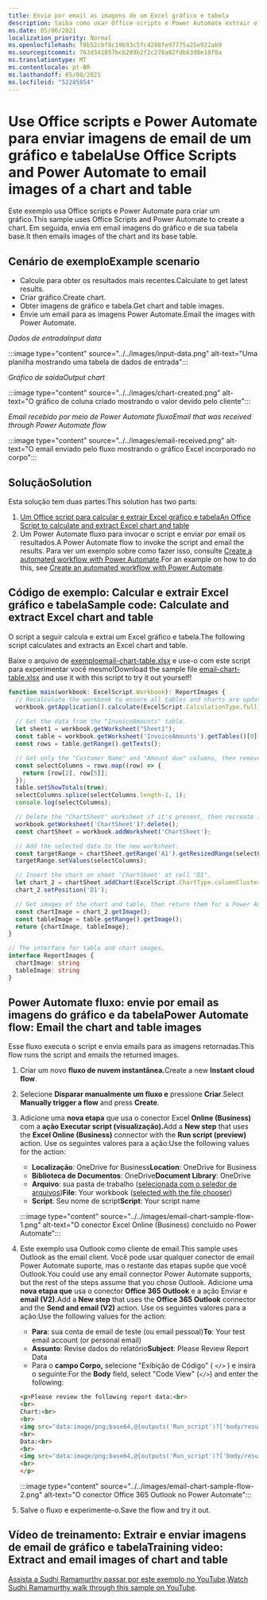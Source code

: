 ```yaml
---
title: Envie por email as imagens de um Excel gráfico e tabela
description: Saiba como usar Office scripts e Power Automate extrair e enviar por email as imagens de um gráfico Excel e tabela.
ms.date: 05/06/2021
localization_priority: Normal
ms.openlocfilehash: f8b52cbf8c19b93c5fc4288fe97775a25e922ab9
ms.sourcegitcommit: 763d341857bcb209b2f2c278a82fdb63d0e18f0a
ms.translationtype: MT
ms.contentlocale: pt-BR
ms.lasthandoff: 05/08/2021
ms.locfileid: "52285854"
---
```

# <a name="use-office-scripts-and-power-automate-to-email-images-of-a-chart-and-table"></a><span data-ttu-id="39c87-103">Use Office scripts e Power Automate para enviar imagens de email de um gráfico e tabela</span><span class="sxs-lookup"><span data-stu-id="39c87-103">Use Office Scripts and Power Automate to email images of a chart and table</span></span>

<span data-ttu-id="39c87-104">Este exemplo usa Office scripts e Power Automate para criar um gráfico.</span><span class="sxs-lookup"><span data-stu-id="39c87-104">This sample uses Office Scripts and Power Automate to create a chart.</span></span> <span data-ttu-id="39c87-105">Em seguida, envia em email imagens do gráfico e de sua tabela base.</span><span class="sxs-lookup"><span data-stu-id="39c87-105">It then emails images of the chart and its base table.</span></span>

## <a name="example-scenario"></a><span data-ttu-id="39c87-106">Cenário de exemplo</span><span class="sxs-lookup"><span data-stu-id="39c87-106">Example scenario</span></span>

* <span data-ttu-id="39c87-107">Calcule para obter os resultados mais recentes.</span><span class="sxs-lookup"><span data-stu-id="39c87-107">Calculate to get latest results.</span></span>
* <span data-ttu-id="39c87-108">Criar gráfico.</span><span class="sxs-lookup"><span data-stu-id="39c87-108">Create chart.</span></span>
* <span data-ttu-id="39c87-109">Obter imagens de gráfico e tabela.</span><span class="sxs-lookup"><span data-stu-id="39c87-109">Get chart and table images.</span></span>
* <span data-ttu-id="39c87-110">Envie um email para as imagens Power Automate.</span><span class="sxs-lookup"><span data-stu-id="39c87-110">Email the images with Power Automate.</span></span>

<span data-ttu-id="39c87-111">_Dados de entrada_</span><span class="sxs-lookup"><span data-stu-id="39c87-111">_Input data_</span></span>

:::image type="content" source="../../images/input-data.png" alt-text="Uma planilha mostrando uma tabela de dados de entrada":::

<span data-ttu-id="39c87-113">_Gráfico de saída_</span><span class="sxs-lookup"><span data-stu-id="39c87-113">_Output chart_</span></span>

:::image type="content" source="../../images/chart-created.png" alt-text="O gráfico de coluna criado mostrando o valor devido pelo cliente":::

<span data-ttu-id="39c87-115">_Email recebido por meio de Power Automate fluxo_</span><span class="sxs-lookup"><span data-stu-id="39c87-115">_Email that was received through Power Automate flow_</span></span>

:::image type="content" source="../../images/email-received.png" alt-text="O email enviado pelo fluxo mostrando o gráfico Excel incorporado no corpo":::

## <a name="solution"></a><span data-ttu-id="39c87-117">Solução</span><span class="sxs-lookup"><span data-stu-id="39c87-117">Solution</span></span>

<span data-ttu-id="39c87-118">Esta solução tem duas partes:</span><span class="sxs-lookup"><span data-stu-id="39c87-118">This solution has two parts:</span></span>

1. [<span data-ttu-id="39c87-119">Um Office script para calcular e extrair Excel gráfico e tabela</span><span class="sxs-lookup"><span data-stu-id="39c87-119">An Office Script to calculate and extract Excel chart and table</span></span>](#sample-code-calculate-and-extract-excel-chart-and-table)
1. <span data-ttu-id="39c87-120">Um Power Automate fluxo para invocar o script e enviar por email os resultados.</span><span class="sxs-lookup"><span data-stu-id="39c87-120">A Power Automate flow to invoke the script and email the results.</span></span> <span data-ttu-id="39c87-121">Para ver um exemplo sobre como fazer isso, consulte [Create a automated workflow with Power Automate](../../tutorials/excel-power-automate-returns.md#create-an-automated-workflow-with-power-automate).</span><span class="sxs-lookup"><span data-stu-id="39c87-121">For an example on how to do this, see [Create an automated workflow with Power Automate](../../tutorials/excel-power-automate-returns.md#create-an-automated-workflow-with-power-automate).</span></span>

## <a name="sample-code-calculate-and-extract-excel-chart-and-table"></a><span data-ttu-id="39c87-122">Código de exemplo: Calcular e extrair Excel gráfico e tabela</span><span class="sxs-lookup"><span data-stu-id="39c87-122">Sample code: Calculate and extract Excel chart and table</span></span>

<span data-ttu-id="39c87-123">O script a seguir calcula e extrai um Excel gráfico e tabela.</span><span class="sxs-lookup"><span data-stu-id="39c87-123">The following script calculates and extracts an Excel chart and table.</span></span>

<span data-ttu-id="39c87-124">Baixe o arquivo de <a href="email-chart-table.xlsx"> exemploemail-chart-table.xlsx</a> e use-o com este script para experimentar você mesmo!</span><span class="sxs-lookup"><span data-stu-id="39c87-124">Download the sample file <a href="email-chart-table.xlsx">email-chart-table.xlsx</a> and use it with this script to try it out yourself!</span></span>

```TypeScript
function main(workbook: ExcelScript.Workbook): ReportImages {
  // Recalculate the workbook to ensure all tables and charts are updated.
  workbook.getApplication().calculate(ExcelScript.CalculationType.full);
  
  // Get the data from the "InvoiceAmounts" table.
  let sheet1 = workbook.getWorksheet("Sheet1");
  const table = workbook.getWorksheet('InvoiceAmounts').getTables()[0];
  const rows = table.getRange().getTexts();

  // Get only the "Customer Name" and "Amount due" columns, then remove the "Total" row.
  const selectColumns = rows.map((row) => {
    return [row[2], row[5]];
  });
  table.setShowTotals(true);
  selectColumns.splice(selectColumns.length-1, 1);
  console.log(selectColumns);

  // Delete the "ChartSheet" worksheet if it's present, then recreate it.
  workbook.getWorksheet('ChartSheet')?.delete();
  const chartSheet = workbook.addWorksheet('ChartSheet');

  // Add the selected data to the new worksheet.
  const targetRange = chartSheet.getRange('A1').getResizedRange(selectColumns.length-1, selectColumns[0].length-1);
  targetRange.setValues(selectColumns);

  // Insert the chart on sheet 'ChartSheet' at cell "D1".
  let chart_2 = chartSheet.addChart(ExcelScript.ChartType.columnClustered, targetRange);
  chart_2.setPosition('D1');

  // Get images of the chart and table, then return them for a Power Automate flow.
  const chartImage = chart_2.getImage();
  const tableImage = table.getRange().getImage();
  return {chartImage, tableImage};
}

// The interface for table and chart images.
interface ReportImages {
  chartImage: string
  tableImage: string
}
```

## <a name="power-automate-flow-email-the-chart-and-table-images"></a><span data-ttu-id="39c87-125">Power Automate fluxo: envie por email as imagens do gráfico e da tabela</span><span class="sxs-lookup"><span data-stu-id="39c87-125">Power Automate flow: Email the chart and table images</span></span>

<span data-ttu-id="39c87-126">Esse fluxo executa o script e envia emails para as imagens retornadas.</span><span class="sxs-lookup"><span data-stu-id="39c87-126">This flow runs the script and emails the returned images.</span></span>

1. <span data-ttu-id="39c87-127">Criar um novo **fluxo de nuvem instantânea.**</span><span class="sxs-lookup"><span data-stu-id="39c87-127">Create a new **Instant cloud flow**.</span></span>
1. <span data-ttu-id="39c87-128">Selecione **Disparar manualmente um fluxo e** pressione **Criar**.</span><span class="sxs-lookup"><span data-stu-id="39c87-128">Select **Manually trigger a flow** and press **Create**.</span></span>
1. <span data-ttu-id="39c87-129">Adicione uma **nova etapa** que usa o conector Excel **Online (Business)** com a **ação Executar script (visualização).**</span><span class="sxs-lookup"><span data-stu-id="39c87-129">Add a **New step** that uses the **Excel Online (Business)** connector with the **Run script (preview)** action.</span></span> <span data-ttu-id="39c87-130">Use os seguintes valores para a ação:</span><span class="sxs-lookup"><span data-stu-id="39c87-130">Use the following values for the action:</span></span>
    * <span data-ttu-id="39c87-131">**Localização**: OneDrive for Business</span><span class="sxs-lookup"><span data-stu-id="39c87-131">**Location**: OneDrive for Business</span></span>
    * <span data-ttu-id="39c87-132">**Biblioteca de Documentos**: OneDrive</span><span class="sxs-lookup"><span data-stu-id="39c87-132">**Document Library**: OneDrive</span></span>
    * <span data-ttu-id="39c87-133">**Arquivo**: sua pasta de trabalho ([selecionada com o seledor de arquivos](../../testing/power-automate-troubleshooting.md#select-workbooks-with-the-file-browser-control))</span><span class="sxs-lookup"><span data-stu-id="39c87-133">**File**: Your workbook ([selected with the file chooser](../../testing/power-automate-troubleshooting.md#select-workbooks-with-the-file-browser-control))</span></span>
    * <span data-ttu-id="39c87-134">**Script**: Seu nome de script</span><span class="sxs-lookup"><span data-stu-id="39c87-134">**Script**: Your script name</span></span>

    :::image type="content" source="../../images/email-chart-sample-flow-1.png" alt-text="O conector Excel Online (Business) concluído no Power Automate":::
1. <span data-ttu-id="39c87-136">Este exemplo usa Outlook como cliente de email.</span><span class="sxs-lookup"><span data-stu-id="39c87-136">This sample uses Outlook as the email client.</span></span> <span data-ttu-id="39c87-137">Você pode usar qualquer conector de email Power Automate suporte, mas o restante das etapas supõe que você Outlook.</span><span class="sxs-lookup"><span data-stu-id="39c87-137">You could use any email connector Power Automate supports, but the rest of the steps assume that you chose Outlook.</span></span> <span data-ttu-id="39c87-138">Adicione uma **nova etapa que** usa o conector **Office 365 Outlook** e a ação Enviar e **email (V2).**</span><span class="sxs-lookup"><span data-stu-id="39c87-138">Add a **New step** that uses the **Office 365 Outlook** connector and the **Send and email (V2)** action.</span></span> <span data-ttu-id="39c87-139">Use os seguintes valores para a ação:</span><span class="sxs-lookup"><span data-stu-id="39c87-139">Use the following values for the action:</span></span>
    * <span data-ttu-id="39c87-140">**Para**: sua conta de email de teste (ou email pessoal)</span><span class="sxs-lookup"><span data-stu-id="39c87-140">**To**: Your test email account (or personal email)</span></span>
    * <span data-ttu-id="39c87-141">**Assunto**: Revise dados do relatório</span><span class="sxs-lookup"><span data-stu-id="39c87-141">**Subject**: Please Review Report Data</span></span>
    * <span data-ttu-id="39c87-142">Para o **campo Corpo,** selecione "Exibição de Código" ( `</>` ) e insira o seguinte:</span><span class="sxs-lookup"><span data-stu-id="39c87-142">For the **Body** field, select "Code View" (`</>`) and enter the following:</span></span>

    ```HTML
    <p>Please review the following report data:<br>
    <br>
    Chart:<br>
    <br>
    <img src="data:image/png;base64,@{outputs('Run_script')?['body/result/chartImage']}"/>
    <br>
    Data:<br>
    <br>
    <img src="data:image/png;base64,@{outputs('Run_script')?['body/result/tableImage']}"/>
    <br>
    </p>
    ```

    :::image type="content" source="../../images/email-chart-sample-flow-2.png" alt-text="O conector Office 365 Outlook no Power Automate":::
1. <span data-ttu-id="39c87-144">Salve o fluxo e experimente-o.</span><span class="sxs-lookup"><span data-stu-id="39c87-144">Save the flow and try it out.</span></span>

## <a name="training-video-extract-and-email-images-of-chart-and-table"></a><span data-ttu-id="39c87-145">Vídeo de treinamento: Extrair e enviar imagens de email de gráfico e tabela</span><span class="sxs-lookup"><span data-stu-id="39c87-145">Training video: Extract and email images of chart and table</span></span>

<span data-ttu-id="39c87-146">[Assista a Sudhi Ramamurthy passar por este exemplo no YouTube](https://youtu.be/152GJyqc-Kw).</span><span class="sxs-lookup"><span data-stu-id="39c87-146">[Watch Sudhi Ramamurthy walk through this sample on YouTube](https://youtu.be/152GJyqc-Kw).</span></span>
